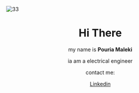 ![33](https://github.com/pouria-maleki/pouria-maleki/assets/61584820/43708ba5-7461-4e86-9d5c-d75dc473759f)
<div align="center">
  <h1>Hi There</h1>
  <p>my name is <strong>Pouria Maleki</strong></p>
  <p>ia am a electrical engineer</p>
  <p>contact me: </p>
  <a href="https://www.linkedin.com/in/pouria-maleki/">Linkedin</a>
</div>
